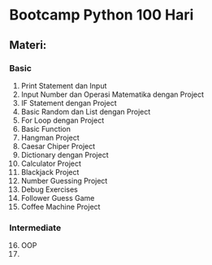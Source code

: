 # Bootcamp Python 100 Hari

## Materi:

### Basic
1. Print Statement dan Input
2. Input Number dan Operasi Matematika dengan Project
3. IF Statement dengan Project
4. Basic Random dan List dengan Project
5. For Loop dengan Project
6. Basic Function
7. Hangman Project
8. Caesar Chiper Project
9. Dictionary dengan Project
10. Calculator Project
11. Blackjack Project
12. Number Guessing Project
13. Debug Exercises
14. Follower Guess Game
15. Coffee Machine Project

### Intermediate
16. OOP
17. 